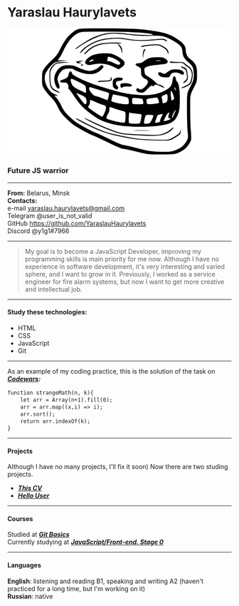 
# Yaraslau Haurylavets

[![No face found](/TrollFace.jpg "I am too shy, to post my own photo")](https://yaraslauhaurylavets.github.io/git_sandbox/surprise.html "I am too shy, to post my own photo")

### Future JS warrior

************************************
**From:** Belarus, Minsk            
**Contacts:**                
e-mail yaraslau.haurylavets@gmail.com                  
Telegram @user_is_not_valid                 
GitHub https://github.com/YaraslauHaurylavets                
Discord @y1g1#7966   
                
*********************************

>My goal is to become a JavaScript Developer, improving my programming skills is main priority
for me now. Although I have no experience in software development, it's very interesting and varied
sphere, and I want to grow in it. Previously, I worked as a service engineer for fire alarm systems,
but now I want to get more creative and intellectual job.

***********************************

#### Study these technologies:
* HTML
* CSS
* JavaScript
* Git                                                                           

*****************************************

As an example of my coding practice, this is the solution of the task on ***[Codewars](https://www.codewars.com/kata/604517d65b464d000d51381f):***                 
```
function strangeMath(n, k){
    let arr = Array(n+1).fill(0);
    arr = arr.map((x,i) => i);
    arr.sort();
    return arr.indexOf(k);
} 
```

*******************************

#### Projects
Although I have no many projects, I'll fix it soon) Now there are two studing projects.                                                           
- ***[This CV](https://yaraslauhaurylavets.github.io/trial/cv/)***
- ***[Hello User](https://yaraslauhaurylavets.github.io/git_sandbox/)***

**********************************

#### Courses                                                                 
Studied at ***[Git Basics](https://learn.epam.com/detailsPage?id=16d7f2e7-cc80-4870-928e-400723f732bb)***                                     
Currently studying at ***[JavaScript/Front-end. Stage 0](https://rs.school/js-stage0/)***       
                         
*********************************

#### Languages                                                                               
**English**: listening and reading B1, speaking and writing A2 (haven't practiced for a long time, but I'm working on it)                     
**Russian**: native                                                          





 
 

